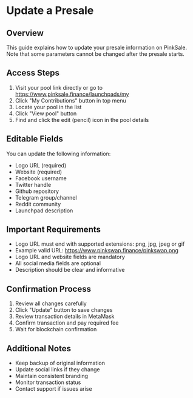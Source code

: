 # Update a Presale

## Overview
This guide explains how to update your presale information on PinkSale. Note that some parameters cannot be changed after the presale starts.

## Access Steps
1. Visit your pool link directly or go to https://www.pinksale.finance/launchpads/my
2. Click "My Contributions" button in top menu
3. Locate your pool in the list
4. Click "View pool" button
5. Find and click the edit (pencil) icon in the pool details

## Editable Fields
You can update the following information:
- Logo URL (required)
- Website (required)
- Facebook username
- Twitter handle
- Github repository
- Telegram group/channel
- Reddit community
- Launchpad description

## Important Requirements
- Logo URL must end with supported extensions: png, jpg, jpeg or gif
- Example valid URL: https://www.pinkswap.finance/pinkswap.png
- Logo URL and website fields are mandatory
- All social media fields are optional
- Description should be clear and informative

## Confirmation Process
1. Review all changes carefully
2. Click "Update" button to save changes
3. Review transaction details in MetaMask
4. Confirm transaction and pay required fee
5. Wait for blockchain confirmation

## Additional Notes
- Keep backup of original information
- Update social links if they change
- Maintain consistent branding
- Monitor transaction status
- Contact support if issues arise